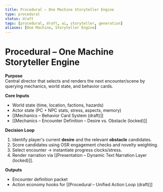 ```yaml
---
title: Procedural – One Machine Storyteller Engine
type: procedural
status: draft
tags: [procedural, draft, ai, storyteller, generation]
aliases: [One Machine, Storyteller Engine]
---
```


# Procedural – One Machine Storyteller Engine

**Purpose**  
Central director that selects and renders the next encounter/scene by querying mechanics, world state, and behavior cards.

**Core Inputs**
- World state (time, location, factions, hazards)
- Actor state (PC + NPC stats, stress, aspects, memory)
- [[Mechanics – Behavior Card System (draft)]]
- [[Mechanics – Encounter Definition – Desire vs. Obstacle (locked)]]

**Decision Loop**
1. Identify player's current **desire** and the relevant **obstacle** candidates.
2. Score candidates using OSR engagement checks and novelty weighting.
3. Select encounter → instantiate progress clocks/stress.
4. Render narration via [[Presentation – Dynamic Text Narration Layer (locked)]].

**Outputs**
- Encounter definition packet
- Action economy hooks for [[Procedural – Unified Action Loop (draft)]]
